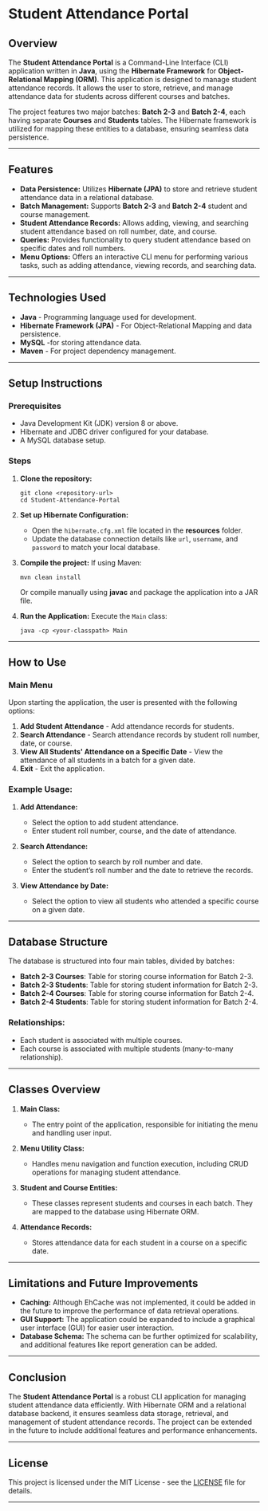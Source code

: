 
# Student Attendance Portal

## Overview
The **Student Attendance Portal** is a Command-Line Interface (CLI) application written in **Java**, using the **Hibernate Framework** for **Object-Relational Mapping (ORM)**. This application is designed to manage student attendance records. It allows the user to store, retrieve, and manage attendance data for students across different courses and batches.

The project features two major batches: **Batch 2-3** and **Batch 2-4**, each having separate **Courses** and **Students** tables. The Hibernate framework is utilized for mapping these entities to a database, ensuring seamless data persistence.

---

## Features
- **Data Persistence:** Utilizes **Hibernate (JPA)** to store and retrieve student attendance data in a relational database.
- **Batch Management:** Supports **Batch 2-3** and **Batch 2-4** student and course management.
- **Student Attendance Records:** Allows adding, viewing, and searching student attendance based on roll number, date, and course.
- **Queries:** Provides functionality to query student attendance based on specific dates and roll numbers.
- **Menu Options:** Offers an interactive CLI menu for performing various tasks, such as adding attendance, viewing records, and searching data.

---

## Technologies Used
- **Java** - Programming language used for development.
- **Hibernate Framework (JPA)** - For Object-Relational Mapping and data persistence.
- **MySQL** -for storing attendance data.
- **Maven**  - For project dependency management.

---

## Setup Instructions

### Prerequisites
- Java Development Kit (JDK) version 8 or above.
- Hibernate and JDBC driver configured for your database.
- A MySQL  database setup.

### Steps
1. **Clone the repository:**
   ```
   git clone <repository-url>
   cd Student-Attendance-Portal
   ```

2. **Set up Hibernate Configuration:**
   - Open the `hibernate.cfg.xml` file located in the **resources** folder.
   - Update the database connection details like `url`, `username`, and `password` to match your local database.

3. **Compile the project:**
   If using Maven:
   ```
   mvn clean install
   ```

   Or compile manually using **javac** and package the application into a JAR file.

4. **Run the Application:**
   Execute the `Main` class:
   ```
   java -cp <your-classpath> Main
   ```

---

## How to Use

### Main Menu
Upon starting the application, the user is presented with the following options:

1. **Add Student Attendance** - Add attendance records for students.
2. **Search Attendance** - Search attendance records by student roll number, date, or course.
3. **View All Students' Attendance on a Specific Date** - View the attendance of all students in a batch for a given date.
4. **Exit** - Exit the application.

### Example Usage:

1. **Add Attendance:**
   - Select the option to add student attendance.
   - Enter student roll number, course, and the date of attendance.
   
2. **Search Attendance:**
   - Select the option to search by roll number and date.
   - Enter the student’s roll number and the date to retrieve the records.

3. **View Attendance by Date:**
   - Select the option to view all students who attended a specific course on a given date.
   
---

## Database Structure
The database is structured into four main tables, divided by batches:
- **Batch 2-3 Courses**: Table for storing course information for Batch 2-3.
- **Batch 2-3 Students**: Table for storing student information for Batch 2-3.
- **Batch 2-4 Courses**: Table for storing course information for Batch 2-4.
- **Batch 2-4 Students**: Table for storing student information for Batch 2-4.

### Relationships:
- Each student is associated with multiple courses.
- Each course is associated with multiple students (many-to-many relationship).

---

## Classes Overview
1. **Main Class:**
   - The entry point of the application, responsible for initiating the menu and handling user input.

2. **Menu Utility Class:**
   - Handles menu navigation and function execution, including CRUD operations for managing student attendance.

3. **Student and Course Entities:**
   - These classes represent students and courses in each batch. They are mapped to the database using Hibernate ORM.

4. **Attendance Records:**
   - Stores attendance data for each student in a course on a specific date.

---

## Limitations and Future Improvements
- **Caching:** Although EhCache was not implemented, it could be added in the future to improve the performance of data retrieval operations.
- **GUI Support:** The application could be expanded to include a graphical user interface (GUI) for easier user interaction.
- **Database Schema:** The schema can be further optimized for scalability, and additional features like report generation can be added.

---

## Conclusion
The **Student Attendance Portal** is a robust CLI application for managing student attendance data efficiently. With Hibernate ORM and a relational database backend, it ensures seamless data storage, retrieval, and management of student attendance records. The project can be extended in the future to include additional features and performance enhancements.

---

## License
This project is licensed under the MIT License - see the [LICENSE](LICENSE) file for details.

---
